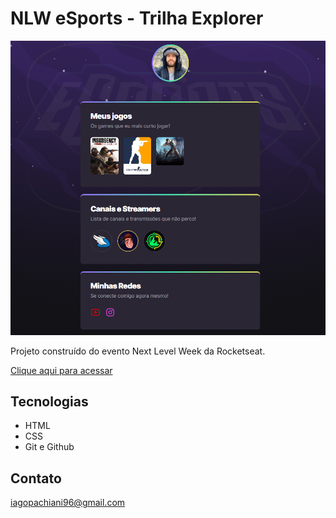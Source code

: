 # NLW eSports - Trilha Explorer

![preview](./assets/preview.png)

 Projeto construído do evento Next Level Week da Rocketseat.

 [Clique aqui para acessar](https://iagovalverde.github.io/rocketseat/)

 ## Tecnologias

- HTML
- CSS
- Git e Github

## Contato

iagopachiani96@gmail.com